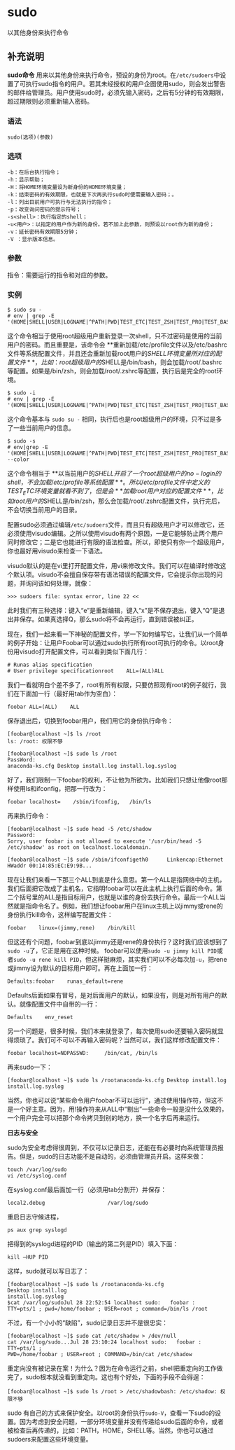 sudo
===

以其他身份来执行命令

## 补充说明

**sudo命令** 用来以其他身份来执行命令，预设的身份为root。在`/etc/sudoers`中设置了可执行sudo指令的用户。若其未经授权的用户企图使用sudo，则会发出警告的邮件给管理员。用户使用sudo时，必须先输入密码，之后有5分钟的有效期限，超过期限则必须重新输入密码。

### 语法  

```
sudo(选项)(参数)
```

### 选项  

```
-b：在后台执行指令；
-h：显示帮助；
-H：将HOME环境变量设为新身份的HOME环境变量；
-k：结束密码的有效期限，也就是下次再执行sudo时便需要输入密码；。
-l：列出目前用户可执行与无法执行的指令；
-p：改变询问密码的提示符号；
-s<shell>：执行指定的shell；
-u<用户>：以指定的用户作为新的身份。若不加上此参数，则预设以root作为新的身份；
-v：延长密码有效期限5分钟；
-V ：显示版本信息。
```

### 参数  

指令：需要运行的指令和对应的参数。

### 实例  

```
$ sudo su -
# env | grep -E '(HOME|SHELL|USER|LOGNAME|^PATH|PWD|TEST_ETC|TEST_ZSH|TEST_PRO|TEST_BASH|TEST_HOME|SUDO)'
```

这个命令相当于使用root超级用户重新登录一次shell，只不过密码是使用的当前用户的密码。而且重要是，该命令会 **重新加载/etc/profile文件以及/etc/bashrc文件等系统配置文件，并且还会重新加载root用户的$SHELL环境变量所对应的配置文件** ，比如：root超级用户的$SHELL是/bin/bash，则会加载/root/.bashrc等配置。如果是/bin/zsh，则会加载/root/.zshrc等配置，执行后是完全的root环境。

```
$ sudo -i
# env | grep -E '(HOME|SHELL|USER|LOGNAME|^PATH|PWD|TEST_ETC|TEST_ZSH|TEST_PRO|TEST_BASH|TEST_HOME|SUDO)'
```

这个命令基本与 `sudo su -` 相同，执行后也是root超级用户的环境，只不过是多了一些当前用户的信息。

```
$ sudo -s
# env|grep -E '(HOME|SHELL|USER|LOGNAME|^PATH|PWD|TEST_ETC|TEST_ZSH|TEST_PRO|TEST_BASH|TEST_HOME|SUDO)'  --color
```

这个命令相当于 **以当前用户的$SHELL开启了一个root超级用户的no-login的shell，不会加载/etc/profile等系统配置** 。所以/etc/profile文件中定义的TEST_ETC环境变量就看不到了，但是会**加载root用户对应的配置文件**，比如root用户的$SHELL是/bin/zsh，那么会加载/root/.zshrc配置文件，执行完后，不会切换当前用户的目录。

配置sudo必须通过编辑`/etc/sudoers`文件，而且只有超级用户才可以修改它，还必须使用visudo编辑。之所以使用visudo有两个原因，一是它能够防止两个用户同时修改它；二是它也能进行有限的语法检查。所以，即使只有你一个超级用户，你也最好用visudo来检查一下语法。

visudo默认的是在vi里打开配置文件，用vi来修改文件。我们可以在编译时修改这个默认项。visudo不会擅自保存带有语法错误的配置文件，它会提示你出现的问题，并询问该如何处理，就像：

```
>>> sudoers file: syntax error, line 22 <<
```

此时我们有三种选择：键入“e”是重新编辑，键入“x”是不保存退出，键入“Q”是退出并保存。如果真选择Q，那么sudo将不会再运行，直到错误被纠正。

现在，我们一起来看一下神秘的配置文件，学一下如何编写它。让我们从一个简单的例子开始：让用户Foobar可以通过sudo执行所有root可执行的命令。以root身份用visudo打开配置文件，可以看到类似下面几行：

```
# Runas alias specification
# User privilege specificationroot    ALL=(ALL)ALL
```

我们一看就明白个差不多了，root有所有权限，只要仿照现有root的例子就行，我们在下面加一行（最好用tab作为空白）：

```
foobar ALL=(ALL)    ALL
```

保存退出后，切换到foobar用户，我们用它的身份执行命令：

```
[foobar@localhost ~]$ ls /root
ls: /root: 权限不够

[foobar@localhost ~]$ sudo ls /root
PassWord:
anaconda-ks.cfg Desktop install.log install.log.syslog
```

好了，我们限制一下foobar的权利，不让他为所欲为。比如我们只想让他像root那样使用ls和ifconfig，把那一行改为：

```
foobar localhost=    /sbin/ifconfig,   /bin/ls
```

再来执行命令：

```
[foobar@localhost ~]$ sudo head -5 /etc/shadow
Password:
Sorry, user foobar is not allowed to execute '/usr/bin/head -5 /etc/shadow' as root on localhost.localdomain.

[foobar@localhost ~]$ sudo /sbin/ifconfigeth0      Linkencap:Ethernet HWaddr 00:14:85:EC:E9:9B...
```

现在让我们来看一下那三个ALL到底是什么意思。第一个ALL是指网络中的主机，我们后面把它改成了主机名，它指明foobar可以在此主机上执行后面的命令。第二个括号里的ALL是指目标用户，也就是以谁的身份去执行命令。最后一个ALL当然就是指命令名了。例如，我们想让foobar用户在linux主机上以jimmy或rene的身份执行kill命令，这样编写配置文件：

```
foobar    linux=(jimmy,rene)    /bin/kill
```

但这还有个问题，foobar到底以jimmy还是rene的身份执行？这时我们应该想到了`sudo -u`了，它正是用在这种时候。 foobar可以使用`sudo -u jimmy kill PID`或者`sudo -u rene kill PID`，但这样挺麻烦，其实我们可以不必每次加`-u`，把rene或jimmy设为默认的目标用户即可。再在上面加一行：

```
Defaults:foobar    runas_default=rene
```

Defaults后面如果有冒号，是对后面用户的默认，如果没有，则是对所有用户的默认。就像配置文件中自带的一行：

```
Defaults    env_reset
```

另一个问题是，很多时候，我们本来就登录了，每次使用sudo还要输入密码就显得烦琐了。我们可不可以不再输入密码呢？当然可以，我们这样修改配置文件：

```
foobar localhost=NOPASSWD:     /bin/cat, /bin/ls
```

再来sudo一下：

```
[foobar@localhost ~]$ sudo ls /rootanaconda-ks.cfg Desktop install.log
install.log.syslog
```

当然，你也可以说“某些命令用户foobar不可以运行”，通过使用!操作符，但这不是一个好主意。因为，用!操作符来从ALL中“剔出”一些命令一般是没什么效果的，一个用户完全可以把那个命令拷贝到别的地方，换一个名字后再来运行。

 **日志与安全** 

sudo为安全考虑得很周到，不仅可以记录日志，还能在有必要时向系统管理员报告。但是，sudo的日志功能不是自动的，必须由管理员开启。这样来做：

```
touch /var/log/sudo
vi /etc/syslog.conf
```

在syslog.conf最后面加一行（必须用tab分割开）并保存：

```
local2.debug                    /var/log/sudo
```

重启日志守候进程，

```
ps aux grep syslogd
```

把得到的syslogd进程的PID（输出的第二列是PID）填入下面：

```
kill –HUP PID
```

这样，sudo就可以写日志了：

```
[foobar@localhost ~]$ sudo ls /rootanaconda-ks.cfg
Desktop install.log
install.log.syslog
$cat /var/log/sudoJul 28 22:52:54 localhost sudo:   foobar :
TTY=pts/1 ; pwd=/home/foobar ; USER=root ; command=/bin/ls /root
```

不过，有一个小小的“缺陷”，sudo记录日志并不是很忠实：

```
[foobar@localhost ~]$ sudo cat /etc/shadow > /dev/null
cat /var/log/sudo...Jul 28 23:10:24 localhost sudo:   foobar : TTY=pts/1 ;
PWD=/home/foobar ; USER=root ; COMMAND=/bin/cat /etc/shadow
```

重定向没有被记录在案！为什么？因为在命令运行之前，shell把重定向的工作做完了，sudo根本就没看到重定向。这也有个好处，下面的手段不会得逞：

```
[foobar@localhost ~]$ sudo ls /root > /etc/shadowbash: /etc/shadow: 权限不够
```

sudo 有自己的方式来保护安全。以root的身份执行`sudo-V`，查看一下sudo的设置。因为考虑到安全问题，一部分环境变量并没有传递给sudo后面的命令，或者被检查后再传递的，比如：PATH，HOME，SHELL等。当然，你也可以通过sudoers来配置这些环境变量。


<!-- Linux命令行搜索引擎：https://jaywcjlove.github.io/linux-command/ -->
